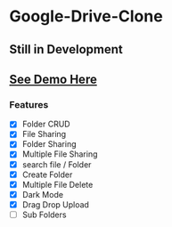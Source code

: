 # Google-Drive-Clone
## Still in Development
## [See Demo Here](https://amitghosheda.github.io/)
### Features
 - [x] Folder CRUD
 - [x] File Sharing
 - [x] Folder Sharing
 - [x] Multiple File Sharing
 - [x] search file / Folder
 - [x] Create Folder
 - [x] Multiple File Delete
 - [x] Dark Mode
 - [x] Drag Drop Upload
 - [ ] Sub Folders

